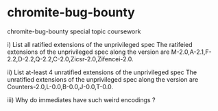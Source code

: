 # chromite-bug-bounty
chromite-bug-bounty special topic coursework

i) List all ratified extensions of the unprivileged spec
The ratifeied extensions of the unprivileged spec along the version are M-2.0,A-2.1,F-2.2,D-2.2,Q-2.2,C-2.0,Zicsr-2.0,Zifencei-2.0.

ii) List at-least 4 unratified extensions of the unprivileged spec
The unratified extensions of the unprivileged spec along the version are Counters-2.0,L-0.0,B-0.0,J-0.0,T-0.0.

iii) Why do immediates have such weird encodings ?
